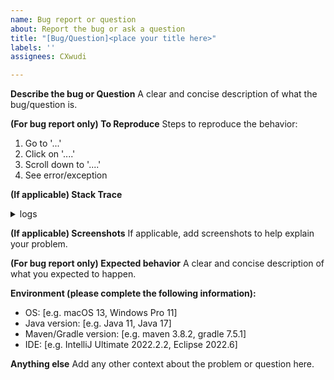 ```yaml
---
name: Bug report or question
about: Report the bug or ask a question
title: "[Bug/Question]<place your title here>"
labels: ''
assignees: CXwudi

---
```

<!-- Please follow this template, failing to follow the template will result in issue being closed. -->

**Describe the bug or Question**
A clear and concise description of what the bug/question is.

**(For bug report only) To Reproduce**
Steps to reproduce the behavior:
1. Go to '...'
2. Click on '....'
3. Scroll down to '....'
4. See error/exception

**(If applicable) Stack Trace**

<details><summary>logs</summary><p>

Paste your stack trace inside this HTML segment

</p></details>

**(If applicable) Screenshots**
If applicable, add screenshots to help explain your problem.

**(For bug report only) Expected behavior**
A clear and concise description of what you expected to happen.

**Environment (please complete the following information):**
 - OS: [e.g. macOS 13, Windows Pro 11]
 - Java version: [e.g. Java 11, Java 17]
 - Maven/Gradle version: [e.g. maven 3.8.2, gradle 7.5.1]
 - IDE: [e.g. IntelliJ Ultimate 2022.2.2, Eclipse 2022.6]

**Anything else**
Add any other context about the problem or question here.
